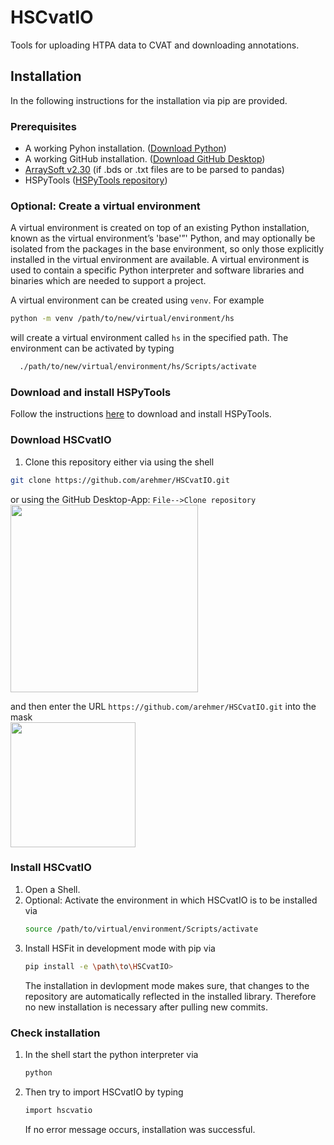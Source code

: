 # HSCvatIO
Tools for uploading HTPA data to CVAT and downloading annotations.

## Installation
In the following instructions for the installation via pip are provided.

### Prerequisites
- A working Pyhon installation. ([Download Python](https://www.python.org/downloads/))
- A working GitHub installation. ([Download GitHub Desktop](https://desktop.github.com/download/))
- [ArraySoft v2.30](https://cdn.website-editor.net/s/156d2965ff764637aaea150903bb0161/files/uploaded/SetupHTPAdGUIv2_30.rar?Expires=1709501376&Signature=p8nizQ9W1PC3O4uuuEpsxpqhTZc3t1vdlI1HImzhGcxrSur-9jmvYcf7EvJvU223HmZKhFJvr4dYW8PYtFwv1RVGjh626sN0ZQRICL6MBwOhqmevGODlUCFYjuGCMGWwlJCMpVz68dIYcBKjBS7MhEGKL~wCf1atkW82yr6eewPK3AJQmV0StLWQCi7Z4Q8epYWjGt4Xmuaa7wAcQJfFCBK1IKutkl52FPint4CqYarqQKfqpKJMn13SlVQSdp-RZbKZirddGrQkzTpYfi2BOuxThTn6C-FfXGQLC~Hnt1858gv96EKq23VJEGDmV~97rhQmj2YzXGySGpMnVv5xJQ__&Key-Pair-Id=K2NXBXLF010TJW) (if .bds or .txt files are to be parsed to pandas)
- HSPyTools ([HSPyTools repository](https://github.com/arehmer/HSPyTools))

### Optional: Create a virtual environment
  A virtual environment is created on top of an existing Python installation, known as the virtual environment’s 'base'”' Python, and may optionally be isolated from the packages in the base environment, so only those explicitly installed in the virtual environment are available.
  A virtual environment is used to contain a specific Python interpreter and software libraries and binaries which are needed to support a project.

  A virtual environment can be created using `venv`. For example

  ```sh
  python -m venv /path/to/new/virtual/environment/hs
  ```

  will create a virtual environment called `hs` in the specified path. The environment can be activated by typing

  ```sh
    ./path/to/new/virtual/environment/hs/Scripts/activate
  ```
### Download and install HSPyTools
Follow the instructions [here](https://github.com/arehmer/HSPyTools) to download and install
HSPyTools.

### Download HSCvatIO
1. Clone this repository either via using the shell

 ```sh
 git clone https://github.com/arehmer/HSCvatIO.git
  ```

   or using the GitHub Desktop-App: ```File-->Clone repository ``` <br>
   <img src="images/screenshot1_github_desktop.png"  height="300">

   and then enter the URL ```https://github.com/arehmer/HSCvatIO.git``` into the mask <br>
   <img src="images/screenshot2_github_desktop.png" height="200">

### Install HSCvatIO
1. Open a Shell.
2. Optional: Activate the environment in which HSCvatIO is to be installed via
    ```sh
    source /path/to/virtual/environment/Scripts/activate
    ```
4. Install HSFit in development mode with pip via
    ```sh
    pip install -e \path\to\HSCvatIO>
    ```
    The installation in devlopment mode makes sure, that changes to the repository are automatically reflected in the installed library. Therefore no new installation is necessary after pulling new commits.

### Check installation
1. In the shell start the python interpreter via

   ```sh
   python
   ```
2. Then try to import HSCvatIO by typing

   ```sh
   import hscvatio
   ```
   If no error message occurs, installation was successful.

